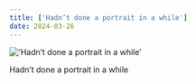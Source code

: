```yaml
---
title: ['Hadn’t done a portrait in a while']
date: 2024-03-26
---
```


![‘Hadn’t done a portrait in a while’](/240326_hadnt-done-a_counter.jpg)

Hadn’t done a portrait in a while
